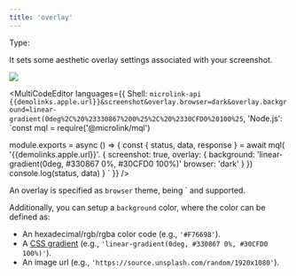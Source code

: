```yaml
---
title: 'overlay'
--- 
```


Type: <Type children='<object>'/>

It sets some aesthetic overlay settings associated with your screenshot.

![](https://api.microlink.io/?url=https%3A%2F%2Fwww.apple.com%2Fmusic&screenshot=&meta=false&overlay.browser=dark&embed=screenshot.url&overlay.background=linear-gradient(0deg%2C%20%23330867%200%25%2C%20%2330CFD0%20100%25))

<MultiCodeEditor languages={{
  Shell: `microlink-api {{demolinks.apple.url}}&screenshot&overlay.browser=dark&overlay.background=linear-gradient(0deg%2C%20%23330867%200%25%2C%20%2330CFD0%20100%25`,
  'Node.js': `const mql = require('@microlink/mql')
 
module.exports = async () => {
  const { status, data, response } = await mql(
    '{{demolinks.apple.url}}'. { 
      screenshot: true,
      overlay: {
        background: 'linear-gradient(0deg, #330867 0%, #30CFD0 100%)'
        browser: 'dark'
      }
  })
  console.log(status, data)
}
  `
  }} 
/>

An overlay is specified as `browser` theme, being <Type children="'light'"/>` and <Type children="'dark'"/> supported.

Additionally, you can setup a `background` color, where the color can be defined as:
 
- An hexadecimal/rgb/rgba color code (e.g., `'#F76698'`).
- A [CSS gradient](https://developer.mozilla.org/en-US/docs/Web/CSS/gradient) (e.g., `'linear-gradient(0deg, #330867 0%, #30CFD0 100%)'`).
- An image url (e.g., `'https://source.unsplash.com/random/1920x1080'`).
